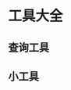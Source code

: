 # 工具大全

## 查询工具

<content-page 
    uid="25f3161c-7991-41b3-903e-4ee46f416872"
    :superlink="[
        {
          uuid:'8c11e379-6c1a-4012-8e11-eec5ca1ea6eb',
          title: 'Web 开发技术 | MDN',
          icon: '/images/mozilla.png',
          href: 'https://developer.mozilla.org/zh-CN/docs/Web',
          description: 'Web 开发技术 面向 Web 开发者的文档',
        },
        {
          uuid:'f61180f8-cbcf-4620-9197-2978ba3e48ac',
          title: 'Can I Use',
          icon: '/images/caniuse.png',
          href: 'https://www.caniuse.com/',
          description: 'Can I Use',
        },
        {
          uuid:'75ceeaea-f7e4-48db-9d79-d78d0e0bd31a',
          title: 'UNPKG',
          description:
          'unpkg is a fast, global content delivery network for everything on npm. ',
          icon: 'https://unpkg.com/favicon.ico',
          href: 'https://unpkg.com/',
        },
        {
          uuid:'4562ba44-d9cf-4e46-9391-9fdf9afe47a6',
          title: 'BootCDN',
          icon: 'https://www.bootcdn.cn/assets/ico/favicon.ico?1589364549024',
          href: 'https://www.bootcdn.cn/',
          description: '稳定、快速、免费的前端开源项目 CDN 加速服务',
        },
        {
          uuid:'837b3c00-91bc-4892-896a-aaafd98e5567',
          title: 'NpmJs',
          icon: 'https://static.npmjs.com/b0f1a8318363185cc2ea6a40ac23eeb2.png',
          href: 'https://www.npmjs.com/',
          description: 'Build amazing things',
        },
        {
          uuid:'5d2c1dc8-06f6-45a0-b8af-380c89b2d5f6',
          title: 'MD美化',
          icon: 'https://www.mdnice.com/favicon.svg',
          href: 'https://www.mdnice.com/',
          description: 'Markdown Nice',
        },
        {
          uuid:'f5ff6ff5-bc0f-476d-8ed8-e195a84071a8',
          title: '{JSON} Placeholder',
          description:
            'Free fake API for testing and prototyping. Powered by JSON Server + LowDB',
          icon: 'https://jsonplaceholder.typicode.com/favicon.ico',
          href: 'https://jsonplaceholder.typicode.com/',
        },
        {
          uuid:'886df814-c891-4e6d-983a-246b65d78b74',
          title: 'AST Explorer',
          icon: 'https://astexplorer.net/favicon.png',
          href: 'https://astexplorer.net/',
          description: '抽象语法树',
        },
        {
          uuid:'b8a8bed8-415a-4449-95c2-a847ad237b5f',
          title: 'Shields',
          icon: '/images/shields.ico',
          href: 'https://shields.io/category/build',
          description: 'GitHub徽章',
        },
        {
          uuid:'92bf0e50-a81f-463d-a218-d63404a567b9',
          title: 'GitHubProxy加速',
          icon: 'https://github.githubassets.com/favicons/favicon.png',
          href: 'https://ghproxy.com',
          description:
            'GitHub 文件 , Releases , archive 以及 raw.githubusercontent.com 文件加速下载服务.',
        }
    ]" 
/>

## 小工具

<content-page 
    uid="4739fb35-98fc-4b7f-a792-93eac6ae4c23"
    :superlink="[
        {
          uuid:'a2757d85-0678-489e-a36e-f7619732ce03',
          title: 'carbon',
          icon: 'https://carbon.now.sh/static/brand/icon.png',
          href: 'https://carbon.now.sh/',
          description:
            'Create and share beautiful images of your source code. Start typing or drop a file into the text area to get started.'
        },
        {
          uuid:'5b06d377-aac1-46de-904d-7f60322e7633',
          title: 'UIGradients',
          icon: 'https://uigradients.com/static/images/favicon-32x32.png',
          href: 'https://uigradients.com/#Margo',
          description: '渐变生成器'
        },
        {
          uuid:'eadf1c3a-de5d-4dfa-b3ac-1cb08191a181',
          title: '生成ICO图标',
          icon: 'http://it200.cn/images/logo/default.png',
          href: 'http://www.ico51.cn/',
          description: '在线生成透明ICO图标'
        },
        {
          uuid:'da728acc-cfab-4bba-9e9c-a47c63e86412',
          title: 'Toptal',
          icon: '/images/toptal.webp',
          href: 'https://www.toptal.com/developers/css/sprite-generator',
          description: 'CSS Sprites Generator'
        },
        {
          uuid:'984476be-8fe9-400e-bda8-7523fc47bc2a',
          title: 'Form-Generator',
          icon: '/images/form-generator.png',
          href: 'https://mrhj.gitee.io/form-generator/#/',
          description: 'form-generator'
        },
        {
          uuid:'079033c9-c8a7-4713-a854-fcf835a031cc',
          title: 'ibootstrap',
          icon: '/images/ibootstrap.ico',
          href: 'http://www.ibootstrap.cn/',
          description: '拖拽生成bootstrap页面'
        },
        {
          uuid:'e927660c-6852-44bd-8fb3-83280b2531a4',
          title: '内网穿透',
          icon: 'https://cdn.natapp.cn/assets/favicon.ico?version=20190730',
          href: 'https://natapp.cn/',
          description: '开启您的内网穿透之旅'
        },
        {
          uuid:'eed870ca-b124-4ee6-a1ea-e40835e3b948',
          title: '百度网盘',
          icon:
            'https://pan.baidu.com/box-static/disk-system/images/favicon.ico',
          href: 'https://pan.baidu.com/disk/home',
          description: '百度网盘'
        },
        {
          uuid:'6d1d91ab-f23d-4901-a082-90d09d58d1fd',
          title: '阿里云盘',
          icon: '/images/aliyundrive.ico',
          href: 'https://aliyundrive.com/',
          description:
            '阿里云盘是一款速度快、不打扰、够安全、易于分享的网盘，你可以在这里存储、管理和探索内容，尽情打造丰富的数字世界。',
        },
        {
          uuid:'6ae6866d-78a1-4768-8f13-f7be492b81c2',
          title: '腾讯网址安全中心',
          icon: '/images/urlsec.ico',
          href: 'https://urlsec.qq.com/',
          description: '腾讯网址安全中心'
        },
        {
          uuid:'168bbd1f-d7f7-4ee1-8986-bf3b0076ecea',
          title: 'GithubStatus',
          icon: 'https://github.githubassets.com/favicons/favicon-success.png',
          href: 'https://www.githubstatus.com/',
          description: 'Github Status'
        },
        {
          uuid:'3046b9db-f4d4-4cee-b80e-62e693b91a74',
          title: 'Glehelper',
          icon: '/images/googlehelper.ico',
          href: 'http://googlehelper.net/',
          description:
            'This is a browser plugin for developers, cross-border workers, and research institutes to secure and speed Internet surfing.'
        },
        {
          uuid:'38fe1d22-9e5c-45bb-b88b-495243f6762f',
          title: 'Idea激活',
          icon: 'http://it200.cn/images/logo/default.png',
          href: 'http://idea.medeming.com/jets/',
          description: '失效了就试试吧,万一成功了呢'
        },
        {
          uuid:'135834e1-9ae2-4104-8d0c-81b99ec1e421',
          title: 'debugx5',
          icon: 'http://it200.cn/images/logo/default.png',
          href: 'https://debugx5.qq.com/',
          description: '微信浏览器调试'
        },
        {
          uuid:'1c0de702-6b22-4424-9a0d-642662d66064',
          title: 'Chrome DevTools',
          icon: 'http://it200.cn/images/logo/default.png',
          href: 'chrome://inspect/#devices',
          description: 'Chrome DevTools'
        },
        {
          uuid:'b6c23e26-71a7-4230-867a-9476c3de1160',
          title: 'Linux命令大全(手册)',
          icon:
            'https://www.linuxcool.com/wp-content/uploads/2019/03/cropped-redhat-32x32.png',
          href: 'https://www.linuxcool.com/',
          description: 'Linux命令大全(手册)'
        },
        {
          uuid:'bc9561dc-7272-429a-8cfc-1ed96568defe',
          title: 'Homebrew镜像',
          icon: 'https://brew.idayer.com/favicon.ico',
          href: 'https://brew.idayer.com/',
          description: 'Homebrew macOS飞速安装教程'
        },
        {
          uuid:'bc9561dc-7272-429a-8cfc-1ed96568defe',
          title: 'NGINX 配置',
          icon: 'https://www.digitalocean.com/_next/static/media/apple-touch-icon.d7edaa01.png',
          href: 'https://www.digitalocean.com/community/tools/nginx?global.app.lang=zhCN',
          description: '配置高性能、安全、稳定的NGINX服务器的最简单方法。'
        },
        {
          uuid:'bc9561dc-7272-429a-8cfc-1ed96568defe',
          title: 'Android Asset Studio',
          icon: '/images/romannurik.ico',
          href: 'http://romannurik.github.io/AndroidAssetStudio/index.html',
          description: 'A collection of tools to easily generate assets such as launcher icons for your Android app.'
        },
        {
          uuid:'658d7031-388d-4f2d-9bb2-c4957d37af58',
          title: 'Apache JMeter',
          icon: '/images/apple-touch-icon.png',
          href: 'https://jmeter.apache.org/download_jmeter.cgi',
          description: 'The Apache JMeter™ application is open source software, a 100% pure Java application designed to load test functional behavior and measure performance. It was originally designed for testing Web Applications but has since expanded to other test functions.',
        },
    ]" 
/>
